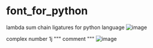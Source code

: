 # font_for_python
lambda sum chain ligatures for python language
![image](https://user-images.githubusercontent.com/46127798/172061542-7432ad6c-6f32-4863-9ae5-75d492bbdee6.png)

complex number 1j
 """ comment """
![image](https://user-images.githubusercontent.com/46127798/172156762-e1787025-081f-423c-83da-53403351353a.png)
